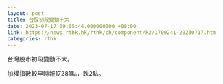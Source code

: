 ```yaml
---
layout: post
title: 台股初段變動不大
date: 2023-07-17 09:05:44.000000000 +08:00
link: https://news.rthk.hk/rthk/ch/component/k2/1709241-20230717.htm
categories: rthk
---
```


台灣股市初段變動不大。

加權指數較早時報17281點，跌2點。

